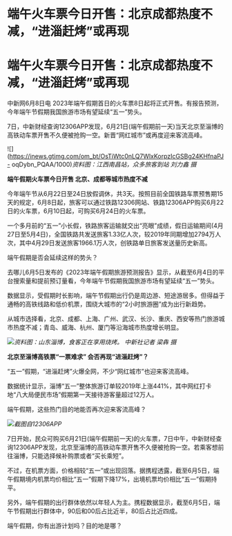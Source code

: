 # 端午火车票今日开售：北京成都热度不减，“进淄赶烤”或再现

# 端午火车票今日开售：北京成都热度不减，“进淄赶烤”或再现

中新网6月8日电 2023年端午假期首日的火车票8日起将正式开售。有报告预测，今年端午节假期我国旅游市场有望延续“五一”势头。

7日，中新财经查询12306APP发现，6月21日(端午假期前一天)当天北京至淄博的高铁动车票开售不久便被抢购一空。新晋“网红城市”或再度迎来客流高峰。

![](https://inews.gtimg.com/om_bt/OsTiWtc0nLQ7WlxKorpzIcGSBg24KHfnaPJ-
oqDybn_PQAA/1000)_资料图：江西南昌站，众多旅客到站 刘力鑫 摄_

**端午假期火车票今日开售 北京、成都等城市热度不减**

今年端午节从6月22日至24日放假调休，共3天。按照目前全国铁路车票预售期15天的规定，6月8日起，旅客可以通过铁路12306网站、铁路12306APP购买6月22日的火车票，6月10日起，可购买6月24日的火车票。

一个多月前的“五一”小长假，铁路旅客运输就交出“亮眼”成绩，假日运输期间(4月27日至5月4日)，全国铁路共发送旅客1.33亿人次，较2019年同期增加2794万人次，其中4月29日发送旅客1966.1万人次，创铁路单日旅客发送量历史新高。

端午假期是否会延续这样的势头？

去哪儿6月5日发布的《2023年端午假期旅游预测报告》显示，从截至6月4日的平台搜索量和提前预订量看，今年端午节假期我国旅游市场有望延续“五一”势头。

数据显示，受假期时长影响，端午节假期出行仍是周边游、短途游居多。但得益于通畅的高铁线路和低价机票，围绕大城市的“2小时旅游圈”成为出行新趋势。

从城市选择看，北京、成都、上海、广州、武汉、长沙、重庆、西安等热门旅游城市热度不减；青岛、威海、杭州、厦门等沿海城市热度增长明显。

![](https://inews.gtimg.com/om_bt/Ooyr6gqsAUAGBnX3I2mikiWglq4OfwyDCpSow5s8HJTfUAA/1000)_资料图：山东淄博，食客正在享用烧烤。
中新社记者 梁犇 摄_

**北京至淄博高铁票“一票难求” 会否再现“进淄赶烤”？**

“五一”假期，“进淄赶烤”火爆全网，不少“网红城市”也迎来客流高峰。

数据统计显示，淄博“五一”整体旅游订单较2019年上涨441%，其中网红打卡地“八大局便民市场”假期第一天接待游客量超过12万人。

端午假期，这些热门目的地能否再次迎来客流高峰？

![](https://inews.gtimg.com/om_bt/O50_RKzJB35va_eYvxzhTKpZMI8BIBbIoyD4pfocbrabQAA/1000)_截图自12306APP_

7日开始，民众可购买6月21日(端午假期前一天)的火车票，7日中午，中新财经查询12306APP发现，北京至淄博的高铁动车票开售不久便被抢购一空。若乘客想前往淄博，只能选择候补购票或者“买长乘短”。

不过，在机票方面，价格相较“五一”或出现回落。据携程透露，截至6月5日，端午假期境内机票均价相比“五一”假期下降17%，出境机票均价相比“五一”假期持平。

另外，端午假期的出行群体依然以年轻人为主。携程数据显示，截至6月5日，端午节假期出行群体中，90后和00后占比近半，80后占比近四成。

端午假期，你有出游计划吗？目的地是哪？

